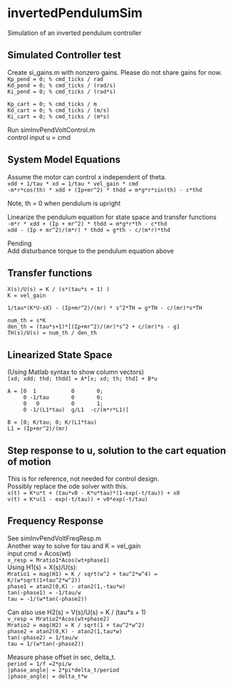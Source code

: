 # invertedPendulumSim
Simulation of an inverted pendulum controller

## Simulated Controller test
Create si_gains.m with nonzero gains. 
Please do not share gains for now.   
`Kp_pend = 0; % cmd_ticks / rad`  
`Kd_pend = 0; % cmd_ticks / (rad/s)`  
`Ki_pend = 0; % cmd_ticks / (rad*s)`  

`Kp_cart = 0; % cmd_ticks / m`  
`Kd_cart = 0; % cmd_ticks / (m/s)`  
`Ki_cart = 0; % cmd_ticks / (m*s)`  

Run simInvPendVoltControl.m  
control input u = cmd

## System Model Equations
Assume the motor can control x independent of theta.  
`xdd + 1/tau * xd = 1/tau * vel_gain * cmd`  
`-m*r*cos(th) * xdd + (Ip+mr^2) * thdd = m*g*r*sin(th) - c*thd`  

Note, th = 0 when pendulum is upright

Linearize the pendulum equation for state space and transfer functions  
`-m*r * xdd + (Ip + mr^2) * thdd = m*g*r*th - c*thd`  
`xdd - (Ip + mr^2)/(m*r) * thdd = g*th - c/(m*r)*thd`  

Pending  
Add disturbance torque to the pendulum equation above

## Transfer functions
`X(s)/U(s) = K / (s*(tau*s + 1) )`  
`K = vel_gain`  

`1/tau*(K*U-sX) - (Ip+mr^2)/(mr) * s^2*TH = g*TH - c/(mr)*s*TH`  

`num_th = s*K`  
`den_th = (tau*s+1)*[(Ip+mr^2)/(mr)*s^2 + c/(mr)*s - g]`  
`TH(s)/U(s) = num_th / den_th`  

## Linearized State Space
(Using Matlab syntax to show column vectors)  
`[xd; xdd; thd; thdd] = A*[x; xd; th; thd] + B*u`  

`A = [0  1           0       0;`  
`     0 -1/tau       0       0;`  
`     0   0          0       1;`  
`     0 -1/(L1*tau)  g/L1  -c/(m*r*L1)]`  

`B = [0; K/tau; 0; K/(L1*tau)`  
`L1 = (Ip+mr^2)/(mr)`  
## Step response to u, solution to the cart equation of motion
This is for reference, not needed for control design.  
Possibly replace the ode solver with this.  
`x(t) = K*u*t + (tau*v0 - K*u*tau)*(1-exp(-t/tau)) + x0`  
`v(t) = K*u(1 - exp(-t/tau)) + v0*exp(-t/tau)`  

## Frequency Response
See simInvPendVoltFreqResp.m  
Another way to solve for tau and K = vel_gain  
input cmd = Acos(wt)  
`x_resp = Mratio1*Acos(wt+phase1)`  
Using H1(s) = X(s)/U(s):  
`Mratio1 = mag(H1) = K / sqrt(w^2 + tau^2*w^4) = K/(w*sqrt(1+tau^2*w^2))`  
`phase1 = atan2(0,K) - atan2(1,-tau*w)`  
`tan(-phase1) = -1/tau/w`  
`tau = -1/(w*tan(-phase2))`  

Can also use H2(s) = V(s)/U(s) = K / (tau*s + 1)  
`v_resp = Mratio2*Acos(wt+phase2)`  
`Mratio2 = mag(H2) = K / sqrt(1 + tau^2*w^2)`  
`phase2 = atan2(0,K) - atan2(1,tau*w)`  
`tan(-phase2) = 1/tau/w`  
`tau = 1/(w*tan(-phase2))`  

Measure phase offset in sec, delta_t.  
`period = 1/f =2*pi/w`  
`|phase_angle| = 2*pi*delta_t/period`  
`|phase_angle| = delta_t*w`  
